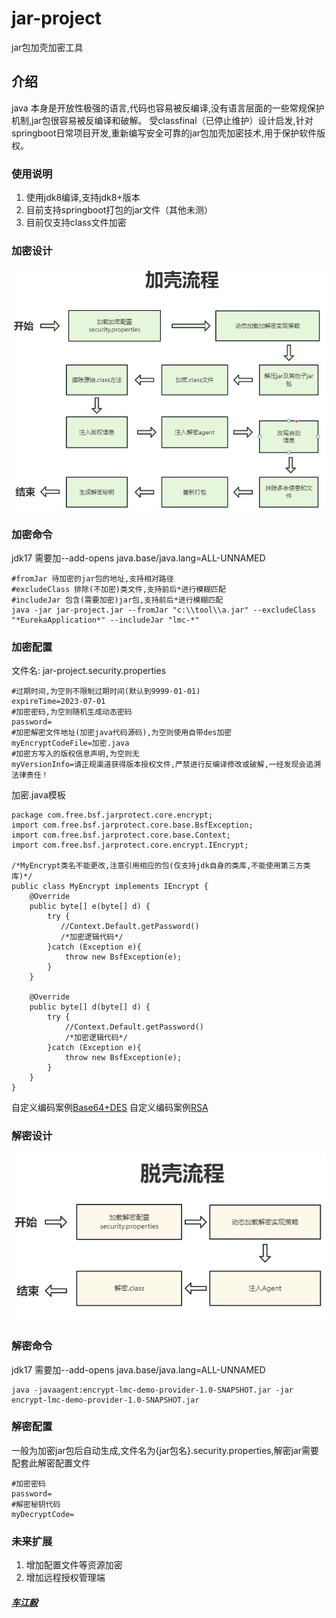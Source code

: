 # jar-project
jar包加壳加密工具

## 介绍
java 本身是开放性极强的语言,代码也容易被反编译,没有语言层面的一些常规保护机制,jar包很容易被反编译和破解。
受classfinal（已停止维护）设计启发,针对springboot日常项目开发,重新编写安全可靠的jar包加壳加密技术,用于保护软件版权。

### 使用说明
1. 使用jdk8编译,支持jdk8+版本
2. 目前支持springboot打包的jar文件（其他未测）
3. 目前仅支持class文件加密

### 加密设计
![加密](/doc/encode.jpg)
### 加密命令
jdk17 需要加--add-opens java.base/java.lang=ALL-UNNAMED
``` 
#fromJar 待加密的jar包的地址,支持相对路径
#excludeClass 排除(不加密)类文件,支持前后*进行模糊匹配
#includeJar 包含(需要加密)jar包,支持前后*进行模糊匹配
java -jar jar-project.jar --fromJar "c:\\tool\\a.jar" --excludeClass "*EurekaApplication*" --includeJar "lmc-*"
``` 
### 加密配置
文件名: jar-project.security.properties
``` 
#过期时间,为空则不限制过期时间(默认到9999-01-01)
expireTime=2023-07-01
#加密密码,为空则随机生成动态密码
password=
#加密解密文件地址(加密java代码源码),为空则使用自带des加密
myEncryptCodeFile=加密.java
#加密方写入的版权信息声明,为空则无
myVersionInfo=请正规渠道获得版本授权文件,严禁进行反编译修改或破解,一经发现会追溯法律责任！
```
加密.java模板
```
package com.free.bsf.jarprotect.core.encrypt;
import com.free.bsf.jarprotect.core.base.BsfException;
import com.free.bsf.jarprotect.core.base.Context;
import com.free.bsf.jarprotect.core.encrypt.IEncrypt;

/*MyEncrypt类名不能更改,注意引用相应的包(仅支持jdk自身的类库,不能使用第三方类库)*/
public class MyEncrypt implements IEncrypt {
    @Override
    public byte[] e(byte[] d) {
        try {
           //Context.Default.getPassword()
           /*加密逻辑代码*/
        }catch (Exception e){
            throw new BsfException(e);
        }
    }

    @Override
    public byte[] d(byte[] d) {
        try {
            //Context.Default.getPassword()
            /*加密逻辑代码*/
        }catch (Exception e){
            throw new BsfException(e);
        }
    }
}
```
自定义编码案例[Base64+DES](/doc/base64_DES.md)
自定义编码案例[RSA](/doc/RSA.md)

### 解密设计
![解密](/doc/decode.jpg)

### 解密命令
jdk17 需要加--add-opens java.base/java.lang=ALL-UNNAMED
``` 
java -javaagent:encrypt-lmc-demo-provider-1.0-SNAPSHOT.jar -jar encrypt-lmc-demo-provider-1.0-SNAPSHOT.jar
``` 

### 解密配置
一般为加密jar包后自动生成,文件名为{jar包名}.security.properties,解密jar需要配套此解密配置文件
```
#加密密码
password=
#解密秘钥代码
myDecryptCode=
```

### 未来扩展
1. 增加配置文件等资源加密
2. 增加远程授权管理端

##### [车江毅](https://gitee.com/chejiangyi)
